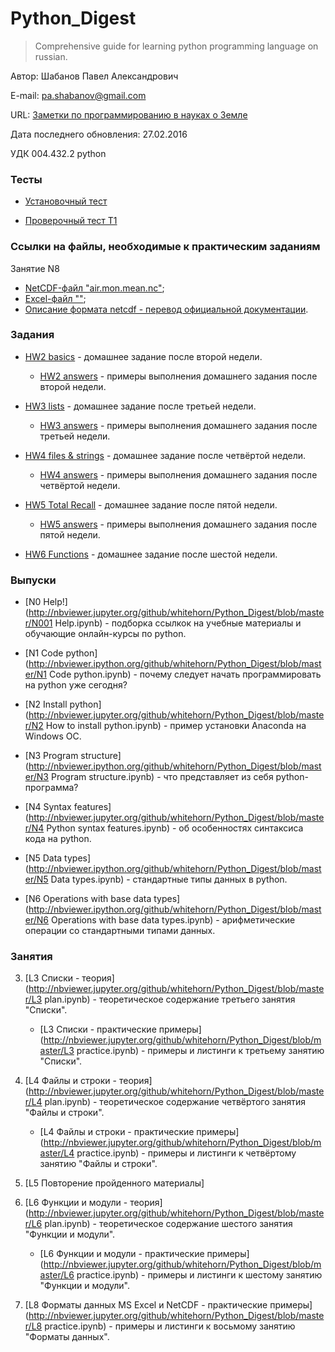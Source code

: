 ﻿# Python_Digest

> Comprehensive guide for learning python programming language on russian.

Автор: Шабанов Павел Александрович

E-mail: pa.shabanov@gmail.com

URL: [Заметки по программированию в науках о Земле](http://geofortran.blogspot.ru/)

Дата последнего обновления: 27.02.2016

УДК 004.432.2 python

### Тесты

+ [Установочный тест](https://stepic.org/lesson/%D0%A3%D1%81%D1%82%D0%B0%D0%BD%D0%BE%D0%B2%D0%BE%D1%87%D0%BD%D1%8B%D0%B9-%D1%82%D0%B5%D1%81%D1%82-%D0%BF%D0%BE-python-24310/step/1?unit=undefined)

+ [Проверочный тест T1](https://stepic.org/lesson/%D0%9F%D1%80%D0%BE%D0%B2%D0%B5%D1%80%D0%BE%D1%87%D0%BD%D1%8B%D0%B9-%D1%82%D0%B5%D1%81%D1%82-T1-24611/step/1?unit=undefined)

### Ссылки на файлы, необходимые к практическим заданиям

Занятие N8

+ [NetCDF-файл "air.mon.mean.nc"](https://yadi.sk/d/Hx4bA9AMqbZrX);
+ [Excel-файл ""](https://yadi.sk/i/y3uTdgrUqgsf7);
+ [Описание формата netcdf - перевод официальной документации](https://yadi.sk/i/0vMFprWYqgsfV).


### Задания

+ [HW2 basics](http://nbviewer.jupyter.org/github/whitehorn/Python_Digest/blob/master/HW_2(18)_students.ipynb) - домашнее задание после второй недели.

	+ [HW2 answers](http://nbviewer.jupyter.org/github/whitehorn/Python_Digest/blob/master/HW_2(18)_teacher.ipynb) - примеры выполнения домашнего задания после второй недели.

+ [HW3 lists](http://nbviewer.jupyter.org/github/whitehorn/Python_Digest/blob/master/HW_3(25)_students.ipynb) - домашнее задание после третьей недели.

	+ [HW3 answers](http://nbviewer.jupyter.org/github/whitehorn/Python_Digest/blob/master/HW_3(25)_teacher.ipynb) - примеры выполнения домашнего задания после третьей недели.

+ [HW4 files & strings](http://nbviewer.jupyter.org/github/whitehorn/Python_Digest/blob/master/HW_4(03_03)_students.ipynb) - домашнее задание после четвёртой недели.
	
	+ [HW4 answers](http://nbviewer.jupyter.org/github/whitehorn/Python_Digest/blob/master/HW_4(03_03)_teacher.ipynb) - примеры выполнения домашнего задания после четвёртой недели.

+ [HW5 Total Recall](http://nbviewer.jupyter.org/github/whitehorn/Python_Digest/blob/master/HW_5(10_03)_students.ipynb) - домашнее задание после пятой недели.

	+ [HW5 answers](http://nbviewer.jupyter.org/github/whitehorn/Python_Digest/blob/master/HW_5(10_03)_teacher.ipynb) - примеры выполнения домашнего задания после пятой недели.

+ [HW6 Functions](http://nbviewer.jupyter.org/github/whitehorn/Python_Digest/blob/master/HW_6(17_03)_students.ipynb) - домашнее задание после шестой недели.

### Выпуски

+ [N0 Help!](http://nbviewer.jupyter.org/github/whitehorn/Python_Digest/blob/master/N001 Help.ipynb) - подборка ссылкок на учебные материалы и обучающие онлайн-курсы по python.

+ [N1 Code python](http://nbviewer.ipython.org/github/whitehorn/Python_Digest/blob/master/N1 Code python.ipynb) - почему следует начать программировать на python уже сегодня?

+ [N2 Install python](http://nbviewer.jupyter.org/github/whitehorn/Python_Digest/blob/master/N2 How to install python.ipynb) - пример установки Anaconda на Windows ОС.

+ [N3 Program structure](http://nbviewer.ipython.org/github/whitehorn/Python_Digest/blob/master/N3 Program structure.ipynb) - что представляет из себя python-программа?

+ [N4 Syntax features](http://nbviewer.jupyter.org/github/whitehorn/Python_Digest/blob/master/N4 Python syntax features.ipynb) - об особенностях синтаксиса кода на python.

+ [N5 Data types](http://nbviewer.ipython.org/github/whitehorn/Python_Digest/blob/master/N5 Data types.ipynb) - стандартные типы данных в python.

+ [N6 Operations with base data types](http://nbviewer.ipython.org/github/whitehorn/Python_Digest/blob/master/N6 Operations with base data types.ipynb) - арифметические операции со стандартными типами данных.

### Занятия

3. [L3 Списки - теория](http://nbviewer.jupyter.org/github/whitehorn/Python_Digest/blob/master/L3 plan.ipynb) - теоретическое содержание третьего занятия "Списки".
	+ [L3 Списки - практические примеры](http://nbviewer.jupyter.org/github/whitehorn/Python_Digest/blob/master/L3 practice.ipynb) - примеры и листинги к третьему занятию "Списки".
4. [L4 Файлы и строки - теория](http://nbviewer.jupyter.org/github/whitehorn/Python_Digest/blob/master/L4 plan.ipynb) - теоретическое содержание четвёртого занятия "Файлы и строки".
	+ [L4 Файлы и строки - практические примеры](http://nbviewer.jupyter.org/github/whitehorn/Python_Digest/blob/master/L4 practice.ipynb) - примеры и листинги к четвёртому занятию "Файлы и строки".
5. [L5 Повторение пройденного материалы]

6. [L6 Функции и модули - теория](http://nbviewer.jupyter.org/github/whitehorn/Python_Digest/blob/master/L6 plan.ipynb) - теоретическое содержание шестого занятия "Функции и модули".
	+ [L6 Функции и модули - практические примеры](http://nbviewer.jupyter.org/github/whitehorn/Python_Digest/blob/master/L6 practice.ipynb) - примеры и листинги к шестому занятию "Функции и модули".

8. [L8 Форматы данных MS Excel и NetCDF - практические примеры](http://nbviewer.jupyter.org/github/whitehorn/Python_Digest/blob/master/L8 practice.ipynb) - примеры и листинги к восьмому занятию "Форматы данных".